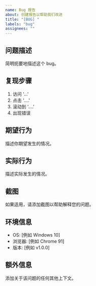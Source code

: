 ```yaml
---
name: Bug 报告
about: 创建报告以帮助我们改进
title: "[BUG] "
labels: "bug"
assignees: ""
---
```


## 问题描述

简明扼要地描述这个 bug。

## 复现步骤

1. 访问 '...'
2. 点击 '....'
3. 滚动到 '....'
4. 出现错误

## 期望行为

描述你期望发生的情况。

## 实际行为

描述实际发生的情况。

## 截图

如果适用，请添加截图以帮助解释您的问题。

## 环境信息

- OS: [例如 Windows 10]
- 浏览器: [例如 Chrome 91]
- 版本: [例如 v1.0.0]

## 额外信息

添加关于该问题的任何其他上下文。
